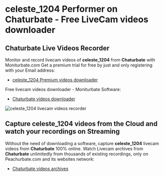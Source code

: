 # celeste_1204 Performer on Chaturbate - Free LiveCam videos downloader

## Chaturbate Live Videos Recorder

Monitor and record livecam videos of **celeste_1204** from **Chaturbate** with Moniturbate.com
Get a premium trial for free by just and only registering with your Email address:
* [celeste_1204 Premium videos downloader](https://moniturbate.com/request-demo-licence-key.html)

Free livecam videos downloader - Moniturbate Software:
* [Chaturbate videos downloader](https://moniturbate.com/moniturbate-download-software.html)

![celeste_1204 livecam videos recorder](https://peachurnet.com/templates/moniturbate-software.png)


## Capture celeste_1204 videos from the Cloud and watch your recordings on Streaming

Without the need of downloading a software, capture **celeste_1204** livecam videos from **Chaturbate** 100% online.
Watch Livecam archives from **Chaturbate** unlimitedly from thousands of existing recordings, only on Peachurbate.com and its websites network:
* [Chaturbate videos archives](https://peachurnet.com/)